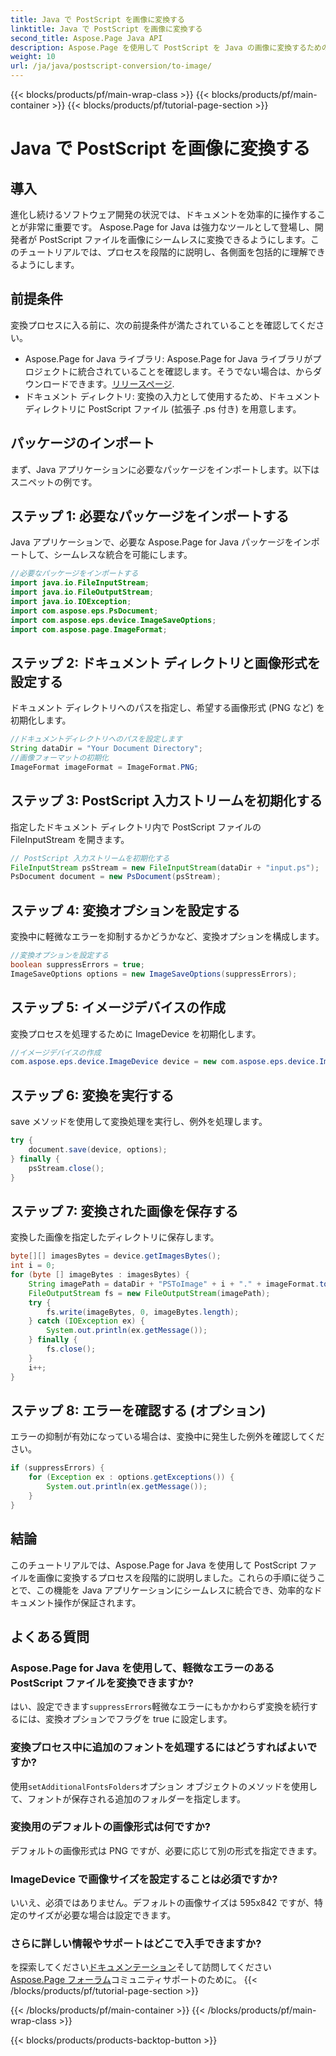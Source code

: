 ```yaml
---
title: Java で PostScript を画像に変換する
linktitle: Java で PostScript を画像に変換する
second_title: Aspose.Page Java API
description: Aspose.Page を使用して PostScript を Java の画像に変換するための包括的なチュートリアルをご覧ください。ステップバイステップのガイド、FAQ、および重要な前提条件が含まれています。
weight: 10
url: /ja/java/postscript-conversion/to-image/
---
```


{{< blocks/products/pf/main-wrap-class >}}
{{< blocks/products/pf/main-container >}}
{{< blocks/products/pf/tutorial-page-section >}}

# Java で PostScript を画像に変換する

## 導入
進化し続けるソフトウェア開発の状況では、ドキュメントを効率的に操作することが非常に重要です。 Aspose.Page for Java は強力なツールとして登場し、開発者が PostScript ファイルを画像にシームレスに変換できるようにします。このチュートリアルでは、プロセスを段階的に説明し、各側面を包括的に理解できるようにします。
## 前提条件
変換プロセスに入る前に、次の前提条件が満たされていることを確認してください。
-  Aspose.Page for Java ライブラリ: Aspose.Page for Java ライブラリがプロジェクトに統合されていることを確認します。そうでない場合は、からダウンロードできます。[リリースページ](https://releases.aspose.com/page/java/).
- ドキュメント ディレクトリ: 変換の入力として使用するため、ドキュメント ディレクトリに PostScript ファイル (拡張子 .ps 付き) を用意します。
## パッケージのインポート
まず、Java アプリケーションに必要なパッケージをインポートします。以下はスニペットの例です。
## ステップ 1: 必要なパッケージをインポートする
Java アプリケーションで、必要な Aspose.Page for Java パッケージをインポートして、シームレスな統合を可能にします。
```java
//必要なパッケージをインポートする
import java.io.FileInputStream;
import java.io.FileOutputStream;
import java.io.IOException;
import com.aspose.eps.PsDocument;
import com.aspose.eps.device.ImageSaveOptions;
import com.aspose.page.ImageFormat;

```
## ステップ 2: ドキュメント ディレクトリと画像形式を設定する
ドキュメント ディレクトリへのパスを指定し、希望する画像形式 (PNG など) を初期化します。
```java
//ドキュメントディレクトリへのパスを設定します
String dataDir = "Your Document Directory";
//画像フォーマットの初期化
ImageFormat imageFormat = ImageFormat.PNG;
```
## ステップ 3: PostScript 入力ストリームを初期化する
指定したドキュメント ディレクトリ内で PostScript ファイルの FileInputStream を開きます。
```java
// PostScript 入力ストリームを初期化する
FileInputStream psStream = new FileInputStream(dataDir + "input.ps");
PsDocument document = new PsDocument(psStream);
```
## ステップ 4: 変換オプションを設定する
変換中に軽微なエラーを抑制するかどうかなど、変換オプションを構成します。
```java
//変換オプションを設定する
boolean suppressErrors = true;
ImageSaveOptions options = new ImageSaveOptions(suppressErrors);
```
## ステップ 5: イメージデバイスの作成
変換プロセスを処理するために ImageDevice を初期化します。
```java
//イメージデバイスの作成
com.aspose.eps.device.ImageDevice device = new com.aspose.eps.device.ImageDevice();
```
## ステップ 6: 変換を実行する
save メソッドを使用して変換処理を実行し、例外を処理します。
```java
try {
    document.save(device, options);
} finally {
    psStream.close();
}
```
## ステップ 7: 変換された画像を保存する
変換した画像を指定したディレクトリに保存します。
```java
byte[][] imagesBytes = device.getImagesBytes();
int i = 0;
for (byte [] imageBytes : imagesBytes) {
    String imagePath = dataDir + "PSToImage" + i + "." + imageFormat.toString().toLowerCase();
    FileOutputStream fs = new FileOutputStream(imagePath);
    try {
        fs.write(imageBytes, 0, imageBytes.length);
    } catch (IOException ex) {
        System.out.println(ex.getMessage());
    } finally {
        fs.close();
    }
    i++;
}
```
## ステップ 8: エラーを確認する (オプション)
エラーの抑制が有効になっている場合は、変換中に発生した例外を確認してください。
```java
if (suppressErrors) {
    for (Exception ex : options.getExceptions()) {
        System.out.println(ex.getMessage());
    }
}
```
## 結論
このチュートリアルでは、Aspose.Page for Java を使用して PostScript ファイルを画像に変換するプロセスを段階的に説明しました。これらの手順に従うことで、この機能を Java アプリケーションにシームレスに統合でき、効率的なドキュメント操作が保証されます。
## よくある質問
### Aspose.Page for Java を使用して、軽微なエラーのある PostScript ファイルを変換できますか?
はい、設定できます`suppressErrors`軽微なエラーにもかかわらず変換を続行するには、変換オプションでフラグを true に設定します。
### 変換プロセス中に追加のフォントを処理するにはどうすればよいですか?
使用`setAdditionalFontsFolders`オプション オブジェクトのメソッドを使用して、フォントが保存される追加のフォルダーを指定します。
### 変換用のデフォルトの画像形式は何ですか?
デフォルトの画像形式は PNG ですが、必要に応じて別の形式を指定できます。
### ImageDevice で画像サイズを設定することは必須ですか?
いいえ、必須ではありません。デフォルトの画像サイズは 595x842 ですが、特定のサイズが必要な場合は設定できます。
### さらに詳しい情報やサポートはどこで入手できますか?
を探索してください[ドキュメンテーション](https://reference.aspose.com/page/java/)そして訪問してください[Aspose.Page フォーラム](https://forum.aspose.com/c/page/39)コミュニティサポートのために。
{{< /blocks/products/pf/tutorial-page-section >}}

{{< /blocks/products/pf/main-container >}}
{{< /blocks/products/pf/main-wrap-class >}}

{{< blocks/products/products-backtop-button >}}
